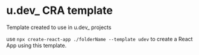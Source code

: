 # u.dev\_ CRA template

Template created to use in u.dev\_ projects

use `npx create-react-app ./folderName --template udev` to create a React App using this template.
